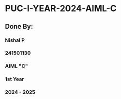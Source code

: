 # PUC-I-YEAR-2024-AIML-C

## Done By:
### Nishal P
### 241501130
### AIML "C"
### 1st Year
### 2024 - 2025
